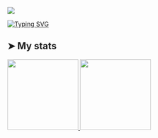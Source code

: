 <!-- ### Hey, hey! 👋 -->

<!--
**charles-ramos/charles-ramos** is a ✨ _special_ ✨ repository because its `README.md` (this file) appears on your GitHub profile.

Here are some ideas to get you started:

- 🔭 I’m currently working on ...
- 🌱 I’m currently learning ...
- 👯 I’m looking to collaborate on ...
- 🤔 I’m looking for help with ...
- 💬 Ask me about ...
- 📫 How to reach me: ...
- 😄 Pronouns: ...
- ⚡ Fun fact: ...

all themes here: https://github.com/anuraghazra/github-readme-stats/blob/master/themes/README.md

-->
![](https://komarev.com/ghpvc/?username=charles-ramos)

[![Typing SVG](https://readme-typing-svg.herokuapp.com?color=%233C15F7&size=25&center=true&multiline=true&width=1000&height=100&lines=Hey%2C+hey%2C+stranger!+%F0%9F%91%8B;I'm+Charles+Ramos%2C+a+student+of+Development+and+Systems+Analysis.;Welcome+%F0%9F%98%8A)](https://git.io/typing-svg)


<!-- - I’m currently studying Analysis and Systems Development at [Faculdade de Tecnologia de São José dos Campos FATEC](http://fatecsjc-prd.azurewebsites.net/), and learning Javascript. -->
  
<!-- - IT Support Analyst at [Back4App](https://github.com/back4app), check some [templates here](https://github.com/templates-back4app). -->
<!-- 
[![LinkedIn Badge](https://img.shields.io/badge/charles-ramos-blue?style=for-the-badge&logo=Linkedin&logoColor=white&link=https://www.linkedin.com/in/charlesframos/)](https://www.linkedin.com/in/charlesframos/)

[![Email Badge](https://img.shields.io/badge/contact-charles.ferreira.ramos@gmail.com-red?style=for-the-badge&link=mailto:charles.ferreira.ramos@gmail.com)](mailto:charles.ferreira.ramos@gmail.com) -->
<!-- 
## ➤ Contributions

<a><img alt="Charles Ramos' Activity Graph" src="https://activity-graph.herokuapp.com/graph?username=charles-ramos&bg_color=1F222E&color=F8D866&line=F85D7F&point=FFFFFF&hide_border=true" /></a>
 -->
## ➤ My stats

<a href="https://github.com/charles-ramos">
  <img height="160em" src="https://github-readme-stats.vercel.app/api?username=charles-ramos&count_private=true&show_icons=true&theme=default" />
  <img height="160em" src="https://github-readme-stats.vercel.app/api/top-langs/?username=charles-ramos&layout=compact&theme=default" />
</a>
